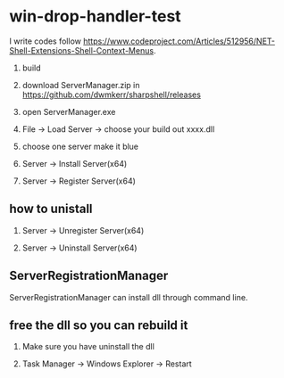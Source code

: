 # win-drop-handler-test

I write codes follow https://www.codeproject.com/Articles/512956/NET-Shell-Extensions-Shell-Context-Menus.

1) build

2) download ServerManager.zip in https://github.com/dwmkerr/sharpshell/releases

3) open ServerManager.exe

4) File -> Load Server -> choose your build out xxxx.dll

5) choose one server make it blue

6) Server -> Install Server(x64)

7) Server -> Register Server(x64)

## how to unistall

1) Server -> Unregister Server(x64)

2) Server -> Uninstall Server(x64)

## ServerRegistrationManager

ServerRegistrationManager can install dll through command line.

## free the dll so you can rebuild it

1) Make sure you have uninstall the dll

2) Task Manager -> Windows Explorer -> Restart
